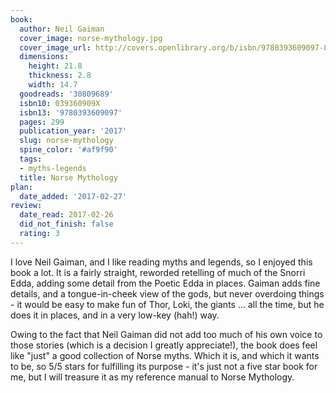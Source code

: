 ```yaml
---
book:
  author: Neil Gaiman
  cover_image: norse-mythology.jpg
  cover_image_url: http://covers.openlibrary.org/b/isbn/9780393609097-L.jpg
  dimensions:
    height: 21.8
    thickness: 2.8
    width: 14.7
  goodreads: '30809689'
  isbn10: 039360909X
  isbn13: '9780393609097'
  pages: 299
  publication_year: '2017'
  slug: norse-mythology
  spine_color: '#af9f90'
  tags:
  - myths-legends
  title: Norse Mythology
plan:
  date_added: '2017-02-27'
review:
  date_read: 2017-02-26
  did_not_finish: false
  rating: 3
---
```


I love Neil Gaiman, and I like reading myths and legends, so I enjoyed this book a lot. It is a fairly straight, reworded retelling of much of the Snorri Edda, adding some detail from the Poetic Edda in places. Gaiman adds fine details, and a tongue-in-cheek view of the gods, but never overdoing things - it would be easy to make fun of Thor, Loki, the giants … all the time, but he does it in places, and in a very low-key (hah!) way.

Owing to the fact that Neil Gaiman did not add too much of his own voice to those stories (which is a decision I greatly appreciate!), the book does feel like "just" a good collection of Norse myths. Which it is, and which it wants to be, so 5/5 stars for fulfilling its purpose - it's just not a five star book for me, but I will treasure it as my reference manual to Norse Mythology.
